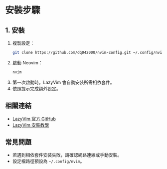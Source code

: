 # 安裝步驟

## 1. 安裝

1. 複製設定：
   ```bash
   git clone https://github.com/dq042000/nvim-config.git ~/.config/nvim
   ```
2. 啟動 Neovim：
   ```bash
   nvim
   ```
3. 第一次啟動時，LazyVim 會自動安裝所需相依套件。
4. 依照提示完成額外設定。

## 相關連結

- [LazyVim 官方 GitHub](https://github.com/LazyVim/LazyVim)
- [LazyVim 安裝教學](https://lazyvim.github.io/installation)

## 常見問題

- 若遇到相依套件安裝失敗，請確認網路連線或手動安裝。
- 設定檔路徑預設為 `~/.config/nvim`。
